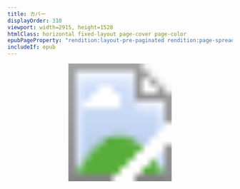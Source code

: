 ```yaml
---
title: カバー
displayOrder: 310
viewport: width=2915, height=1528
htmlClass: horizontal fixed-layout page-cover page-color
epubPageProperty: "rendition:layout-pre-paginated rendition:page-spread-center"
includeIf: epub
---
```


<p><svg xmlns="http://www.w3.org/2000/svg" version="1.1"
 xmlns:xlink="http://www.w3.org/1999/xlink"
 width="100%" height="100%" viewBox="0 0 2915 1528" role="img" aria-label="カバー"><image width="2915" height="1528" xlink:href="../image/special_1.jpg"/></svg></p>